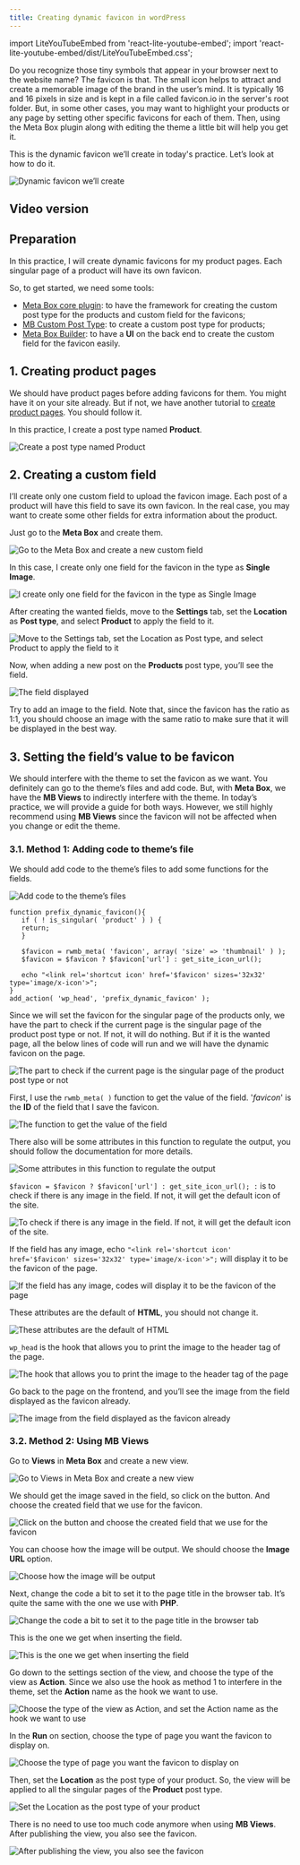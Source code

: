 ```yaml
---
title: Creating dynamic favicon in wordPress
---
```


import LiteYouTubeEmbed from 'react-lite-youtube-embed';
import 'react-lite-youtube-embed/dist/LiteYouTubeEmbed.css';

Do you recognize those tiny symbols that appear in your browser next to the website name? The favicon is that. The small icon helps to attract and create a memorable image of the brand in the user’s mind. It is typically 16 and 16 pixels in size and is kept in a file called favicon.io in the server's root folder. But, in some other cases, you may want to highlight your products or any page by setting other specific favicons for each of them. Then, using the Meta Box plugin along with editing the theme a little bit will help you get it.

This is the dynamic favicon we’ll create in today's practice. Let’s look at how to do it.

![Dynamic favicon we’ll create](https://i.imgur.com/cc7Mq7L.png)

## Video version

<LiteYouTubeEmbed id='Lb42Nv2Bkf0' />

## Preparation

In this practice, I will create dynamic favicons for my product pages. Each singular page of a product will have its own favicon.

So, to get started, we need some tools:

* [Meta Box core plugin](https://wordpress.org/plugins/meta-box/): to have the framework for creating the custom post type for the products and custom field for the favicons;
* [MB Custom Post Type](https://metabox.io/plugins/custom-post-type/): to create a custom post type for products;
* [Meta Box Builder](https://metabox.io/plugins/meta-box-builder/): to have a **UI** on the back end to create the custom field for the favicon easily.

## 1. Creating product pages

We should have product pages before adding favicons for them. You might have it on your site already. But if not, we have another tutorial to [create product pages](https://metabox.io/series/product-page/). You should follow it.

In this practice, I create a post type named **Product**.

![Create a post type named Product](https://i.imgur.com/g8piQG7.png)

## 2. Creating a custom field

I’ll create only one custom field to upload the favicon image. Each post of a product will have this field to save its own favicon. In the real case, you may want to create some other fields for extra information about the product.

Just go to the **Meta Box** and create them.

![Go to the Meta Box and create a new custom field](https://i.imgur.com/eDDbNQv.png)

In this case, I create only one field for the favicon in the type as **Single Image**.

![I create only one field for the favicon in the type as Single Image](https://i.imgur.com/O0S0ODL.png)

After creating the wanted fields, move to the **Settings** tab, set the **Location** as **Post type**, and select **Product** to apply the field to it.

![Move to the Settings tab, set the Location as Post type, and select Product to apply the field to it](https://i.imgur.com/Xt8koLp.png)

Now, when adding a new post on the **Products** post type, you’ll see the field.

![The field displayed](https://i.imgur.com/vwgGnpV.png)

Try to add an image to the field. Note that, since the favicon has the ratio as 1:1, you should choose an image with the same ratio to make sure that it will be displayed in the best way.

## 3. Setting the field’s value to be favicon

We should interfere with the theme to set the favicon as we want. You definitely can go to the theme’s files and add code. But, with **Meta Box**, we have the **MB Views** to indirectly interfere with the theme. In today’s practice, we will provide a guide for both ways. However, we still highly recommend using **MB Views** since the favicon will not be affected when you change or edit the theme.

### 3.1. Method 1: Adding code to theme’s file

We should add code to the theme’s files to add some functions for the fields.

![Add code to the theme’s files](https://i.imgur.com/o7zoZsh.png)

```
function prefix_dynamic_favicon(){
   if ( ! is_singular( 'product' ) ) {
   return;
   }

   $favicon = rwmb_meta( 'favicon', array( 'size' => 'thumbnail' ) );
   $favicon = $favicon ? $favicon['url'] : get_site_icon_url();

   echo "<link rel='shortcut icon' href='$favicon' sizes='32x32' type='image/x-icon'>";
}
add_action( 'wp_head', 'prefix_dynamic_favicon' );
```

Since we will set the favicon for the singular page of the products only, we have the part to check if the current page is the singular page of the product post type or not. If not, it will do nothing. But if it is the wanted page, all the below lines of code will run and we will have the dynamic favicon on the page.

![The part to check if the current page is the singular page of the product post type or not](https://i.imgur.com/sQw7dkk.png)

First, I use the ` rwmb_meta( ) ` function to get the value of the field. '_favicon_' is the **ID** of the field that I save the favicon.

![The function to get the value of the field](https://i.imgur.com/AuP2ZaD.png)

There also will be some attributes in this function to regulate the output, you should follow the documentation for more details.

![Some attributes in this function to regulate the output](https://i.imgur.com/K47cBGc.png)

` $favicon = $favicon ? $favicon['url'] : get_site_icon_url(); : ` is to check if there is any image in the field. If not, it will get the default icon of the site.

![To check if there is any image in the field. If not, it will get the default icon of the site.](https://i.imgur.com/jZWgZjQ.png)

If the field has any image, echo ` "<link rel='shortcut icon' href='$favicon' sizes='32x32' type='image/x-icon'>"; ` will display it to be the favicon of the page.

![If the field has any image, codes will display it to be the favicon of the page](https://i.imgur.com/4eDPsQZ.png)

These attributes are the default of **HTML**, you should not change it.

![These attributes are the default of HTML](https://i.imgur.com/BppjdQF.png)

` wp_head ` is the hook that allows you to print the image to the header tag of the page.

![The hook that allows you to print the image to the header tag of the page](https://i.imgur.com/yV0rBq2.png)

Go back to the page on the frontend, and you’ll see the image from the field displayed as the favicon already.

![The image from the field displayed as the favicon already](https://i.imgur.com/7WYdYtK.png)

### 3.2. Method 2: Using MB Views

Go to **Views** in **Meta Box** and create a new view.

![Go to Views in Meta Box and create a new view](https://i.imgur.com/hsF0HW7.png)

We should get the image saved in the field, so click on the button. And choose the created field that we use for the favicon.

![Click on the button and choose the created field that we use for the favicon](https://i.imgur.com/ZIOawsr.png)

You can choose how the image will be output. We should choose the **Image URL** option.

![Choose how the image will be output](https://i.imgur.com/Aaq5skQ.png)

Next, change the code a bit to set it to the page title in the browser tab. It’s quite the same with the one we use with **PHP**.

![Change the code a bit to set it to the page title in the browser tab](https://i.imgur.com/ggZr5ck.png)

This is the one we get when inserting the field.

![This is the one we get when inserting the field](https://i.imgur.com/tjsn3zs.png)

Go down to the settings section of the view, and choose the type of the view as **Action**. Since we also use the hook as method 1 to interfere in the theme, set the **Action** name as the hook we want to use.

![Choose the type of the view as Action, and set the Action name as the hook we want to use](https://i.imgur.com/k9IJOs4.png)

In the **Run** on section, choose the type of page you want the favicon to display on.

![Choose the type of page you want the favicon to display on](https://i.imgur.com/4uzSttF.png)

Then, set the **Location** as the post type of your product. So, the view will be applied to all the singular pages of the **Product** post type.

![Set the Location as the post type of your product](https://i.imgur.com/RPzNMbf.png)

There is no need to use too much code anymore when using **MB Views**. After publishing the view, you also see the favicon.

![After publishing the view, you also see the favicon](https://i.imgur.com/Y3V72aK.png)

